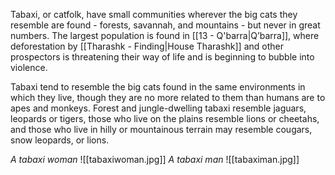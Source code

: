 Tabaxi, or catfolk, have small communities wherever the big cats they resemble are found - forests, savannah, and mountains - but never in great numbers. The largest population is found in [[13 - Q'barra|Q’barra]], where deforestation by [[Tharashk - Finding|House Tharashk]] and other prospectors is threatening their way of life and is beginning to bubble into violence.

Tabaxi tend to resemble the big cats found in the same environments in which they live, though they are no more related to them than humans are to apes and monkeys. Forest and jungle-dwelling tabaxi resemble jaguars, leopards or tigers, those who live on the plains resemble lions or cheetahs, and those who live in hilly or mountainous terrain may resemble cougars, snow leopards, or lions.

*A tabaxi woman*
![[tabaxiwoman.jpg]]
*A tabaxi man*
![[tabaximan.jpg]]